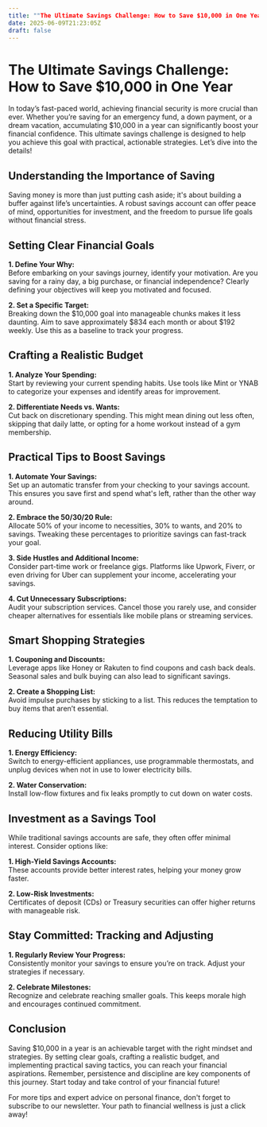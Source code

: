 ```yaml
---
title: ""The Ultimate Savings Challenge: How to Save $10,000 in One Year""
date: 2025-06-09T21:23:05Z
draft: false
---
```


# The Ultimate Savings Challenge: How to Save $10,000 in One Year

In today’s fast-paced world, achieving financial security is more crucial than ever. Whether you’re saving for an emergency fund, a down payment, or a dream vacation, accumulating $10,000 in a year can significantly boost your financial confidence. This ultimate savings challenge is designed to help you achieve this goal with practical, actionable strategies. Let’s dive into the details!

## Understanding the Importance of Saving

Saving money is more than just putting cash aside; it's about building a buffer against life’s uncertainties. A robust savings account can offer peace of mind, opportunities for investment, and the freedom to pursue life goals without financial stress. 

## Setting Clear Financial Goals

**1. Define Your Why:**  
Before embarking on your savings journey, identify your motivation. Are you saving for a rainy day, a big purchase, or financial independence? Clearly defining your objectives will keep you motivated and focused.

**2. Set a Specific Target:**  
Breaking down the $10,000 goal into manageable chunks makes it less daunting. Aim to save approximately $834 each month or about $192 weekly. Use this as a baseline to track your progress.

## Crafting a Realistic Budget

**1. Analyze Your Spending:**  
Start by reviewing your current spending habits. Use tools like Mint or YNAB to categorize your expenses and identify areas for improvement.

**2. Differentiate Needs vs. Wants:**  
Cut back on discretionary spending. This might mean dining out less often, skipping that daily latte, or opting for a home workout instead of a gym membership.

## Practical Tips to Boost Savings

**1. Automate Your Savings:**  
Set up an automatic transfer from your checking to your savings account. This ensures you save first and spend what's left, rather than the other way around.

**2. Embrace the 50/30/20 Rule:**  
Allocate 50% of your income to necessities, 30% to wants, and 20% to savings. Tweaking these percentages to prioritize savings can fast-track your goal.

**3. Side Hustles and Additional Income:**  
Consider part-time work or freelance gigs. Platforms like Upwork, Fiverr, or even driving for Uber can supplement your income, accelerating your savings.

**4. Cut Unnecessary Subscriptions:**  
Audit your subscription services. Cancel those you rarely use, and consider cheaper alternatives for essentials like mobile plans or streaming services.

## Smart Shopping Strategies

**1. Couponing and Discounts:**  
Leverage apps like Honey or Rakuten to find coupons and cash back deals. Seasonal sales and bulk buying can also lead to significant savings.

**2. Create a Shopping List:**  
Avoid impulse purchases by sticking to a list. This reduces the temptation to buy items that aren’t essential.

## Reducing Utility Bills

**1. Energy Efficiency:**  
Switch to energy-efficient appliances, use programmable thermostats, and unplug devices when not in use to lower electricity bills.

**2. Water Conservation:**  
Install low-flow fixtures and fix leaks promptly to cut down on water costs.

## Investment as a Savings Tool

While traditional savings accounts are safe, they often offer minimal interest. Consider options like:

**1. High-Yield Savings Accounts:**  
These accounts provide better interest rates, helping your money grow faster.

**2. Low-Risk Investments:**  
Certificates of deposit (CDs) or Treasury securities can offer higher returns with manageable risk.

## Stay Committed: Tracking and Adjusting

**1. Regularly Review Your Progress:**  
Consistently monitor your savings to ensure you’re on track. Adjust your strategies if necessary.

**2. Celebrate Milestones:**  
Recognize and celebrate reaching smaller goals. This keeps morale high and encourages continued commitment.

## Conclusion

Saving $10,000 in a year is an achievable target with the right mindset and strategies. By setting clear goals, crafting a realistic budget, and implementing practical saving tactics, you can reach your financial aspirations. Remember, persistence and discipline are key components of this journey. Start today and take control of your financial future!

For more tips and expert advice on personal finance, don't forget to subscribe to our newsletter. Your path to financial wellness is just a click away!